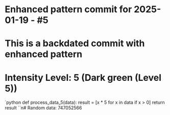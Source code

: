 ﻿# Enhanced pattern commit for 2025-01-19 - #5
# This is a backdated commit with enhanced pattern
# Intensity Level: 5 (Dark green (Level 5))
`python
def process_data_5(data):
    result = [x * 5 for x in data if x > 0]
    return result
``n# Random data: 747052566

